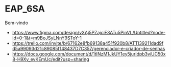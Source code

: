 # EAP_6SA

Bem-vindo 
- https://www.figma.com/design/vXAj5PZajciE3ATu5PinVL/Untitled?node-id=0-1&t=m9BeJSyLNnY9SToY-1
- https://trello.com/invite/b/67162e8fb69138a451f920b8/ATTI39211dad9fd5a99093d21c89085f148437D7C357/gerenciador-e-criador-de-senhas
- https://docs.google.com/document/d/1tINzM1JkUY1ey5jurldpb3viUC50x8-H9Xv_evKEmUc/edit?usp=sharing
